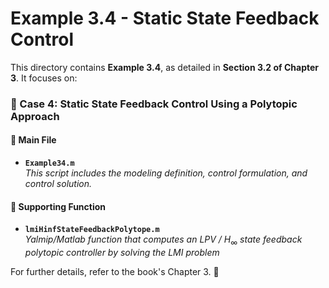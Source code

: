 # Example 3.4 - Static State Feedback Control

This directory contains **Example 3.4**, as detailed in **Section 3.2 of Chapter 3**. It focuses on:

### 📌 Case 4: Static State Feedback Control Using a Polytopic Approach

#### 📂 Main File
- **`Example34.m`**  
  *This script includes the modeling definition, control formulation, and control solution.*

#### 🔧 Supporting Function
- **`lmiHinfStateFeedbackPolytope.m`**  
  *Yalmip/Matlab function that computes an LPV /* $H_\infty$ *state feedback polytopic controller by solving the LMI problem*

For further details, refer to the book's Chapter 3. 📖
